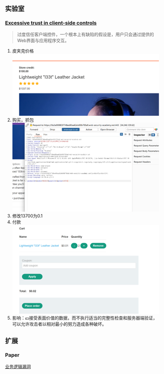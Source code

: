 ## 实验室

### [Excessive trust in client-side controls](https://portswigger.net/web-security/logic-flaws/examples#excessive-trust-in-client-side-controls)
> 过度信任客户端控件，一个根本上有缺陷的假设是，用户只会通过提供的Web界面与应用程序交互。
1. 皮夹克价格![](../media/logic-lab-1.1.png)
2. 购买，抓包![](../media/logic-lab-1.2.png)
3. 修改13700为0.1
4. 付款![](../media/logic-lab-1.3.png)
5. 影响：💵接受表面价值的数据，而不执行适当的完整性检查和服务器端验证，可以允许攻击者以相对最小的努力造成各种破坏。


## 扩展

### Paper
[业务逻辑漏洞](https://portswigger.net/web-security/logic-flaws)
